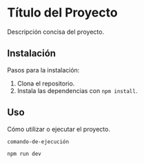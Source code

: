 # Título del Proyecto

Descripción concisa del proyecto.

## Instalación

Pasos para la instalación:

1. Clona el repositorio.
2. Instala las dependencias con `npm install`.

## Uso

Cómo utilizar o ejecutar el proyecto.

```bash
comando-de-ejecución

npm run dev
